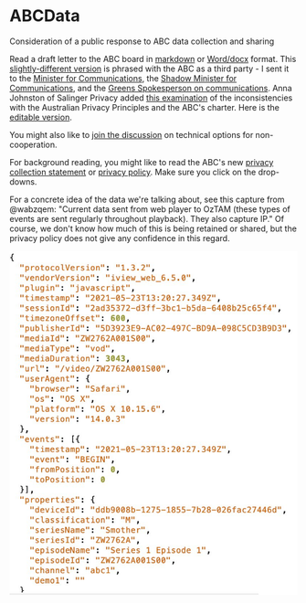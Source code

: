 # ABCData
Consideration of a public response to ABC data collection and sharing

Read a draft letter to the ABC board in [markdown](abc.md) or [Word/docx](https://github.com/AusOpenTech/ABCData/raw/main/ABCData.docx) format. This [slightly-different version](https://github.com/AusOpenTech/ABCData/raw/main/ABCData_ThirdParty.docx) is phrased with the ABC as a third party - I sent it to the [Minister for Communications](https://minister.infrastructure.gov.au/fletcher/contact), the [Shadow Minister for Communications](https://www.aph.gov.au/Senators_and_Members/Parliamentarian?MPID=159771#t2-content-panel), and the [Greens Spokesperson on communications](https://www.aph.gov.au/Senators_and_Members/Parliamentarian?MPID=I0U#t2-content-panel). Anna Johnston of Salinger Privacy added [this examination](https://www.salingerprivacy.com.au/wp-content/uploads/2021/05/21-05-27_letter-to-ABC_re-iView-login.pdf) of the inconsistencies with the Australian Privacy Principles and the ABC's charter. Here is the [editable version](https://github.com/AusOpenTech/ABCData/raw/main/21_05_27_letter_to_ABC_re_iView_login_clean.docx).

You might also like to [join the discussion](https://github.com/AusOpenTech/ABCData/discussions) on technical options for non-cooperation.

For background reading, you might like to read the ABC's new [privacy collection statement](https://help.abc.net.au/hc/en-us/articles/360001511015-ABC-Privacy-Collection-Statement-) or [privacy policy](https://help.abc.net.au/hc/en-us/articles/360001154976).  Make sure you click on the drop-downs.

For a concrete idea of the data we're talking about, see this capture from @wabzqem: "Current data sent from web player to OzTAM (these types of events are sent regularly throughout playback). They also capture IP." Of course, we don't know how much of this is being retained or shared, but the privacy policy does not give any confidence in this regard.

![ABC Data upload](DataUploadwabzqem.jpeg)



